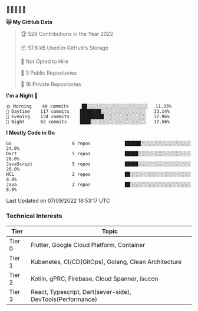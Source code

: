 ### 🤯🤯🤯🤯🤯

<!--START_SECTION:waka-->
**🐱 My GitHub Data** 

> 🏆 528 Contributions in the Year 2022
 > 
> 📦 57.8 kB Used in GitHub's Storage 
 > 
> 🚫 Not Opted to Hire
 > 
> 📜 3 Public Repositories 
 > 
> 🔑 16 Private Repositories  
 > 
**I'm a Night 🦉** 

```text
🌞 Morning    40 commits     ██░░░░░░░░░░░░░░░░░░░░░░░   11.33% 
🌆 Daytime    117 commits    ████████░░░░░░░░░░░░░░░░░   33.14% 
🌃 Evening    134 commits    █████████░░░░░░░░░░░░░░░░   37.96% 
🌙 Night      62 commits     ████░░░░░░░░░░░░░░░░░░░░░   17.56%

```


**I Mostly Code in Go** 

```text
Go                       6 repos             ██████░░░░░░░░░░░░░░░░░░░   24.0% 
Dart                     5 repos             █████░░░░░░░░░░░░░░░░░░░░   20.0% 
JavaScript               5 repos             █████░░░░░░░░░░░░░░░░░░░░   20.0% 
HCL                      2 repos             ██░░░░░░░░░░░░░░░░░░░░░░░   8.0% 
Java                     2 repos             ██░░░░░░░░░░░░░░░░░░░░░░░   8.0%

```



 Last Updated on 07/09/2022 18:53:17 UTC
<!--END_SECTION:waka-->

### Technical Interests

| Tier | Topic | 
| -------- | -------- |
| Tier 0 | Flutter, Google Cloud Platform, Container |
| Tier 1 | Kubenetes, CI/CD(GitOps), Golang, Clean Architecture |
| Tier 2 | Kotlin, gPRC, Firebase, Cloud Spanner, isucon | 
| Tier 3 | React, Typescript, Dart(sever-side), DevTools(Performance) |
